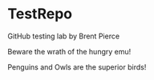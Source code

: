 # TestRepo
GitHub testing lab by Brent Pierce

Beware the wrath of the hungry emu!

Penguins and Owls are the superior birds!

